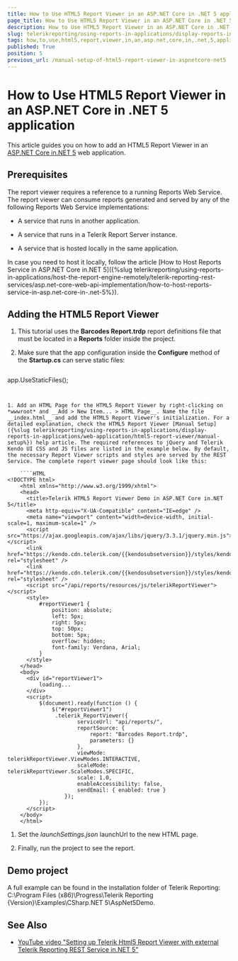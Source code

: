 ```yaml
---
title: How to Use HTML5 Report Viewer in an ASP.NET Core in .NET 5 application
page_title: How to Use HTML5 Report Viewer in an ASP.NET Core in .NET 5 application 
description: How to Use HTML5 Report Viewer in an ASP.NET Core in .NET 5 application
slug: telerikreporting/using-reports-in-applications/display-reports-in-applications/web-application/html5-report-viewer/how-to-use-html5-report-viewer-in-an-asp.net-core-in-.net-5-application
tags: how,to,use,html5,report,viewer,in,an,asp.net,core,in,.net,5,application
published: True
position: 5
previous_url: /manual-setup-of-html5-report-viewer-in-aspnetcore-net5
---
```


# How to Use HTML5 Report Viewer in an ASP.NET Core in .NET 5 application

This article guides you on how to add an HTML5 Report Viewer in an [ASP.NET Core in.NET 5](https://devblogs.microsoft.com/dotnet/introducing-net-5/) web application. 

## Prerequisites

The report viewer requires a reference to a running Reports Web Service. The report viewer can consume reports generated and served by any of the following Reports Web Service implementations: 

* A service that runs in another application.

* A service that runs in a Telerik Report Server instance.

* A service that is hosted locally in the same application.

In case you need to host it locally, follow the article [How to Host Reports Service in ASP.NET Core in.NET 5]({%slug telerikreporting/using-reports-in-applications/host-the-report-engine-remotely/telerik-reporting-rest-services/asp.net-core-web-api-implementation/how-to-host-reports-service-in-asp.net-core-in-.net-5%}). 

## Adding the HTML5 Report Viewer

1. This tutorial uses the __Barcodes Report.trdp__ report definitions file that must be located in a __Reports__ folder inside the project. 

1. Make sure that the app configuration inside the __Configure__ method of the __Startup.cs__ can serve static files: 

	````C#
app.UseStaticFiles();
````


1. Add an HTML Page for the HTML5 Report Viewer by right-clicking on *wwwroot* and __Add > New Item... > HTML Page__. Name the file __index.html__ and add the HTML5 Report Viewer's initialization. For a detailed explanation, check the HTML5 Report Viewer [Manual Setup]({%slug telerikreporting/using-reports-in-applications/display-reports-in-applications/web-application/html5-report-viewer/manual-setup%}) help article. The required references to jQuery and Telerik Kendo UI CSS and JS files are listed in the example below. By default, the necessary Report Viewer scripts and styles are served by the REST Service. The complete report viewer page should look like this:

	````HTML
<!DOCTYPE html>
	<html xmlns="http://www.w3.org/1999/xhtml">
	<head>
	  <title>Telerik HTML5 Report Viewer Demo in ASP.NET Core in.NET 5</title>
	  <meta http-equiv="X-UA-Compatible" content="IE=edge" />
	  <meta name="viewport" content="width=device-width, initial-scale=1, maximum-scale=1" />
	  <script src="https://ajax.googleapis.com/ajax/libs/jquery/3.3.1/jquery.min.js"> </script>
	  <link href="https://kendo.cdn.telerik.com/{{kendosubsetversion}}/styles/kendo.common.min.css" rel="stylesheet" />
	  <link href="https://kendo.cdn.telerik.com/{{kendosubsetversion}}/styles/kendo.blueopal.min.css" rel="stylesheet" />
	  <script src="/api/reports/resources/js/telerikReportViewer"> </script>
	  <style>
		  #reportViewer1 {
			  position: absolute;
			  left: 5px;
			  right: 5px;
			  top: 50px;
			  bottom: 5px;
			  overflow: hidden;
			  font-family: Verdana, Arial;
		  }
	  </style>
	</head>
	<body>
	  <div id="reportViewer1">
		  loading...
	  </div>
	  <script>
		  $(document).ready(function () {
			  $("#reportViewer1")
			   .telerik_ReportViewer({
					  serviceUrl: "api/reports/",
					  reportSource: {
						  report: "Barcodes Report.trdp",
						  parameters: {}
					  },
					  viewMode: telerikReportViewer.ViewModes.INTERACTIVE,
					  scaleMode: telerikReportViewer.ScaleModes.SPECIFIC,
					  scale: 1.0,
					  enableAccessibility: false,
					  sendEmail: { enabled: true }
				  });
		  });
	  </script>
	</body>
	</html>
````


1. Set the *launchSettings.json* launchUrl to the new HTML page. 

1. Finally, run the project to see the report.

## Demo project

A full example can be found in the installation folder of Telerik Reporting: C:\Program Files (x86)\Progress\Telerik Reporting {Version}\Examples\CSharp\.NET 5\AspNet5Demo.

## See Also

* [YouTube video "Setting up Telerik Html5 Report Viewer with external Telerik Reporting REST Service in.NET 5"](https://www.youtube.com/watch?v=GeCUGTgZziI)
